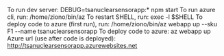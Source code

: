 To run dev server: DEBUG=tsanuclearsensorapp:\* npm start
To run azure cli, run: /home/ziono/bin/az
To restart SHELL, run: exec -l $SHELL
To deploy code to azure (first run), run: /home/ziono/bin/az webapp up --sku F1 --name tsanuclearsensorapp
To deploy code to azure: az webapp up
Azure url (use after code is deployed): http://tsanuclearsensorapp.azurewebsites.net
